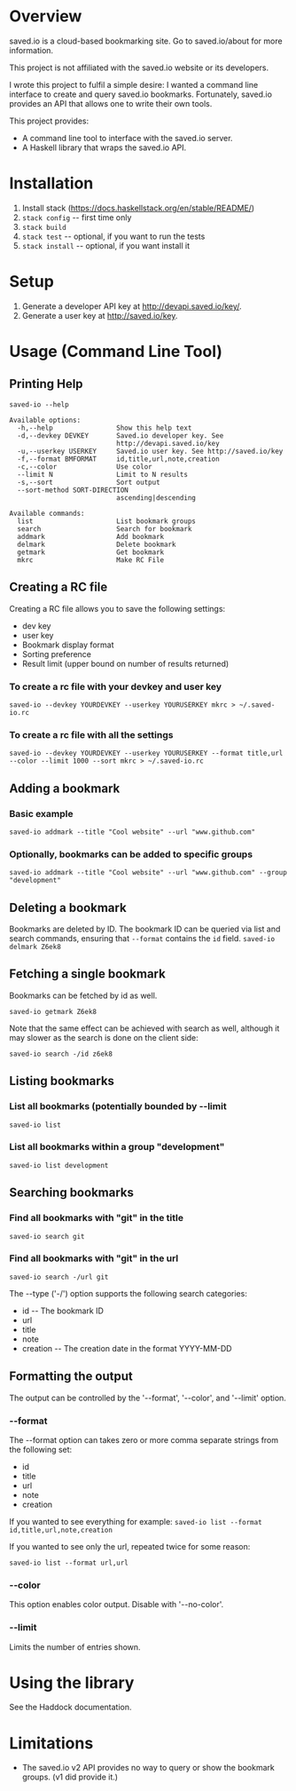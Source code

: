 Overview
========

saved.io is a cloud-based bookmarking site.  Go to saved.io/about for more information.

This project is not affiliated with the saved.io website or its developers.

I wrote this project to fulfil a simple desire: I wanted a command line
interface to create and query saved.io bookmarks.  Fortunately, saved.io
provides an API that allows one to write their own tools.

This project provides:

- A command line tool to interface with the saved.io server.
- A Haskell library that wraps the saved.io API.

Installation
============
 1. Install stack (https://docs.haskellstack.org/en/stable/README/)
 2. `stack config`  -- first time only
 3. `stack build`
 4. `stack test`    -- optional, if you want to run the tests
 5. `stack install` -- optional, if you want install it

Setup
=====
 1. Generate a developer API key at http://devapi.saved.io/key/.
 2. Generate a user key at http://saved.io/key.


Usage (Command Line Tool)
=========================

Printing Help
----------------
`saved-io --help`

```
Available options:
  -h,--help                Show this help text
  -d,--devkey DEVKEY       Saved.io developer key. See
                           http://devapi.saved.io/key
  -u,--userkey USERKEY     Saved.io user key. See http://saved.io/key
  -f,--format BMFORMAT     id,title,url,note,creation
  -c,--color               Use color
  --limit N                Limit to N results
  -s,--sort                Sort output
  --sort-method SORT-DIRECTION
                           ascending|descending

Available commands:
  list                     List bookmark groups
  search                   Search for bookmark
  addmark                  Add bookmark
  delmark                  Delete bookmark
  getmark                  Get bookmark
  mkrc                     Make RC File
```

Creating a RC file
------------------
Creating a RC file allows you to save the following settings:

 - dev key
 - user key
 - Bookmark display format
 - Sorting preference
 - Result limit (upper bound on number of results returned)

### To create a rc file with your devkey and user key
`saved-io --devkey YOURDEVKEY --userkey YOURUSERKEY mkrc > ~/.saved-io.rc`

### To create a rc file with all the settings
`saved-io --devkey YOURDEVKEY --userkey YOURUSERKEY --format title,url --color --limit 1000 --sort mkrc > ~/.saved-io.rc`

Adding a bookmark
-----------------
### Basic example
`saved-io addmark --title "Cool website" --url "www.github.com"`

### Optionally, bookmarks can be added to specific groups
`saved-io addmark --title "Cool website" --url "www.github.com" --group "development"`

Deleting a bookmark
-------------------
Bookmarks are deleted by ID.  The bookmark ID can be queried via list and
search commands, ensuring that `--format` contains the `id` field.
`saved-io delmark Z6ek8`

Fetching a single bookmark
--------------------------
Bookmarks can be fetched by id as well.

`saved-io getmark Z6ek8`

Note that the same effect can be achieved with search as well, although it may
slower as the search is done on the client side:

`saved-io search -/id z6ek8`

Listing bookmarks
-----------------
### List all bookmarks (potentially bounded by --limit
`saved-io list`

### List all bookmarks within a group "development"
`saved-io list development`

Searching bookmarks
-------------------
### Find all bookmarks with "git" in the title
`saved-io search git`

### Find all bookmarks with "git" in the url
`saved-io search -/url git`

The --type ('-/') option supports the following search categories:

 - id  -- The bookmark ID
 - url
 - title
 - note
 - creation -- The creation date in the format YYYY-MM-DD

Formatting the output
---------------------
The output can be controlled by the '--format', '--color', and '--limit' option.

### --format
The --format option can takes zero or more comma separate strings from the following set:

 - id
 - title
 - url
 - note
 - creation

If you wanted to see everything for example:
`saved-io list --format id,title,url,note,creation`

If you wanted to see only the url, repeated twice for some reason:

`saved-io list --format url,url`

### --color
This option enables color output.  Disable with '--no-color'.

### --limit
Limits the number of entries shown.

Using the library
=================
See the Haddock documentation.

Limitations
===========
 * The saved.io v2 API provides no way to query or show the bookmark groups.
   (v1 did provide it.)
